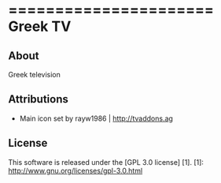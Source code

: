 ======================
Greek TV
======================

About
-----
Greek television


Attributions
---------------------
- Main icon set by rayw1986 | http://tvaddons.ag

License
-------
This software is released under the [GPL 3.0 license] [1].
[1]: http://www.gnu.org/licenses/gpl-3.0.html
